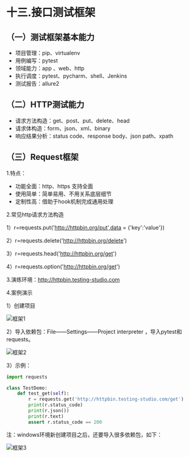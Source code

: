 # 十三.接口测试框架
## （一）测试框架基本能力
- 项目管理：pip、virtualenv
- 用例编写：pytest
- 领域能力：app 、web、http
- 执行调度：pytest、pycharm、shell、Jenkins
- 测试报告：allure2

## （二）HTTP测试能力
- 请求方法构造：get、post、put、delete、head
- 请求体构造：form、json、xml、binary
- 响应结果分析：status code、response body、json path、xpath

## （三）Request框架
1.特点：
- 功能全面：http、https 支持全面
- 使用简单：简单易用、不用关系底层细节
- 定制性高：借助于hook机制完成通用处理

2.常见http请求方法构造

1）r=requests.put('http://httpbin.org/put',data = {'key':'value'})

2）r=requests.delete('http://httpbin.org/delete')

3）r=requests.head('http://httpbin.org/get')

4）r=requests.option('http://httpbin.org/get')

3.演练环境：http://httpbin.testing-studio.com

4.案例演示

1）创建项目

![框架1](https://github.com/tete1987/picture_resource/blob/master/Http%E5%9B%BE/kuangjia1.png)

2）导入依赖包：File——Settings——Project interpreter ，导入pytest和requests。

![框架2](https://github.com/tete1987/picture_resource/blob/master/Http%E5%9B%BE/kuangjia2.png)

3）示例：
```python
import requests

class TestDemo:
    def test_get(self):
        r = requests.get('http://httpbin.testing-studio.com/get')
        print(r.status_code)
        print(r.json())
        print(r.text)
        assert r.status_code == 200
```

注：windows环境新创建项目之后，还要导入很多依赖包，如下：

![框架3](https://github.com/tete1987/picture_resource/blob/master/Http%E5%9B%BE/kuangjia3.png)
